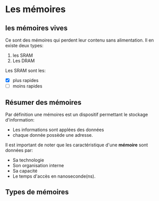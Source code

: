 # Les mémoires

## les mémoires vives
Ce sont des mémoires qui perdent leur contenu sans alimentation. Il en existe deux types:
1. les SRAM
2. Les DRAM

Les SRAM sont les:
- [X] plus rapides
- [ ] moins rapides

## Résumer des mémoires
  Par définition une mémoires est un dispositif permettant le stockage d'information:
  * Les informations sont applées des données
  * chaque donnée possède une adresse.
  
Il est important de noter que les caractéristique d'une **mémoire** sont données par:
  * Sa technologie
  * Son organisation interne
  * Sa capacité
  * Le temps d'accès en nanoseconde(ns).
  
## Types de mémoires

